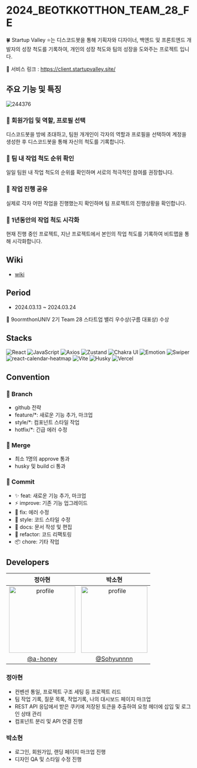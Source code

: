 # 2024_BEOTKKOTTHON_TEAM_28_FE

🍀 Startup Valley ⭐는 디스코드봇을 통해 기획자와 디자이너, 백엔드 및 프론트엔드 개발자의 성장 척도를 기록하여, 개인의 성장 척도와 팀의 성장을 도와주는 프로젝트 입니다.

🔗 서비스 링크 : https://client.startupvalley.site/

## 주요 기능 및 특징

![244376](https://github.com/goormthon-Univ/2024_BEOTKKOTTHON_TEAM_28_FE/assets/75254185/f1c46c80-636c-4b09-b565-fa768eb5b727)

### 🩷 회원가입 및 역할, 프로필 선택

디스코드봇을 방에 초대하고, 팀원 개개인이 각자의 역할과 프로필을 선택하여 계정을 생성한 후 디스코드봇을 통해 자신의 척도를 기록합니다.

### 💚 팀 내 작업 척도 순위 확인

일일 팀원 내 작업 척도의 순위를 확인하며 서로의 적극적인 참여를 권장합니다.

### 💛 작업 진행 공유

실제로 각자 어떤 작업을 진행했는지 확인하며 팀 프로젝트의 진행상황을 확인합니다.

### 💜 1년동안의 작업 척도 시각화

현재 진행 중인 프로젝트, 지난 프로젝트에서 본인의 작업 척도를 기록하여 비트맵을 통해 시각화합니다.

## Wiki

- [wiki](https://github.com/goormthon-Univ/2024_BEOTKKOTTHON_TEAM_28_FE/wiki)

## Period

- 2024.03.13 ~ 2024.03.24

🌸 9oormthonUNIV 2기 Team 28 스타트업 밸리 우수상(구름 대표상) 수상

## Stacks

![React](https://img.shields.io/badge/React-61DAFB?style=for-the-badge&logo=react&logoColor=ffffff)
![JavaScript](https://img.shields.io/badge/-JavaScript-F7DF1E?style=for-the-badge&logo=javascript&logoColor=black)
![Axios](https://img.shields.io/badge/Axios-007ACC?style=for-the-badge&logo=axios&logoColor=ffffff)
![Zustand](https://img.shields.io/badge/Zustand-FFD43B?style=for-the-badge&logo=react&logoColor=ffffff)
![Chakra UI](https://img.shields.io/badge/Chakra%20UI-319795?style=for-the-badge&logo=chakra-ui&logoColor=ffffff)
![Emotion](https://img.shields.io/badge/Emotion-DB7093?style=for-the-badge&logo=emotion&logoColor=ffffff)
![Swiper](https://img.shields.io/badge/Swiper-6332F6?style=for-the-badge&logo=swiper&logoColor=ffffff)
![react-calendar-heatmap](https://img.shields.io/badge/react--calendar--heatmap-2A2D2E?style=for-the-badge&logo=react&logoColor=ffffff)
![Vite](https://img.shields.io/badge/Vite-646CFF?style=for-the-badge&logo=vite&logoColor=ffffff)
![Husky](https://img.shields.io/badge/Husky-4E8EE9?style=for-the-badge&logo=husky&logoColor=ffffff)
![Vercel](https://img.shields.io/badge/Vercel-000000?style=for-the-badge&logo=vercel&logoColor=ffffff)

## Convention

### 📢 Branch

- github 전략
- feature/\*: 새로운 기능 추가, 마크업
- style/\*: 컴포넌트 스타일 작업
- hotfix/\*: 긴급 에러 수정

### 🌸 Merge

- 최소 1명의 approve 통과
- husky 및 build ci 통과

### 🌈 Commit

- ✨ feat: 새로운 기능 추가, 마크업
- ⚡️ improve: 기존 기능 업그레이드
- 🐛 fix: 에러 수정
- 💄 style: 코드 스타일 수정
- 📝 docs: 문서 작성 및 편집
- 🔨 refactor: 코드 리팩토링
- 📦 chore: 기타 작업

## Developers

|                                              정아현                                              |                                               박소현                                               |
| :----------------------------------------------------------------------------------------------: | :------------------------------------------------------------------------------------------------: |
| <img src="https://avatars.githubusercontent.com/a-honey" alt="profile" width="180" height="180"> | <img src="https://avatars.githubusercontent.com/Sohyunnnn" alt="profile" width="180" height="180"> |
|                              [@a-honey](https://github.com/a-honey)                              |                             [@Sohyunnnn](https://github.com/Sohyunnnn)                             |

### 정아현

- 컨벤션 통일, 프로젝트 구조 세팅 등 프로젝트 리드
- 팀 작업 기록, 질문 목록, 작업기록, 나의 대시보드 페이지 마크업
- REST API 응답에서 받은 쿠키에 저장된 토큰을 추출하여 요청 헤더에 삽입 및 로그인 상태 관리
- 컴포넌트 분리 및 API 연결 진행

### 박소현

- 로그인, 회원가입, 랜딩 페이지 마크업 진행
- 디자인 QA 및 스타일 수정 진행
